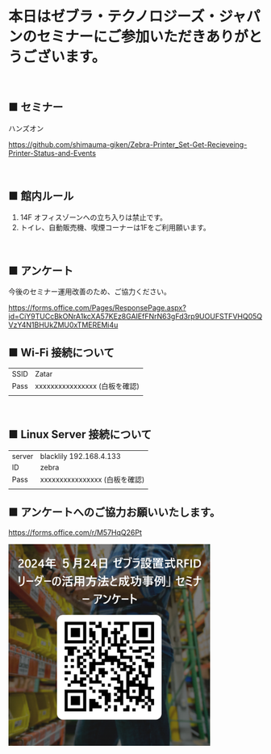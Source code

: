 # 本日はゼブラ・テクノロジーズ・ジャパンのセミナーにご参加いただきありがとうございます。
<br>

## ■ セミナー

ハンズオン

https://github.com/shimauma-giken/Zebra-Printer_Set-Get-Recieveing-Printer-Status-and-Events

<br>

## ■ 館内ルール

1. 14F オフィスゾーンへの立ち入りは禁止です。
1. トイレ、自動販売機、喫煙コーナーは1Fをご利用願います。
<br>

## ■ アンケート

今後のセミナー運用改善のため、ご協力ください。

https://forms.office.com/Pages/ResponsePage.aspx?id=CiY9TUCcBkONrA1kcXA57KEz8GAIEfFNrN63gFd3rp9UOUFSTFVHQ05QVzY4N1BHUkZMU0xTMEREMi4u


## ■ Wi-Fi 接続について

|||
|-|-|
| SSID |   Zatar
| Pass |   xxxxxxxxxxxxxxxx (白板を確認)
|||

</br>


## ■ Linux Server 接続について

|||
|-|-|
|server |   blacklily 192.168.4.133
|ID      | zebra
|Pass |   xxxxxxxxxxxxxxxx (白板を確認)
|||


## ■ アンケートへのご協力お願いいたします。

https://forms.office.com/r/M57HqQ26Pt

<img width="400" src="./image-1.png">
